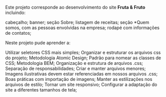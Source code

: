 Este projeto corresponde ao desenvolvimento do site **Fruta & Fruto** incluindo:

cabeçalho;
banner;
seção Sobre;
listagem de receitas;
seção *Quem somos, com as pessoas envolvidas na empresa;
rodapé com informações de contatos;


Neste projeto pude aprender a: 

Utilizar seletores CSS mais simples;
Organizar e estruturar os arquivos css do projeto;
Metodologia Atomic Design;
Padrão para nomear as classes de CSS;
Metodologia BEM;
Organização e estrutura de arquivos .css;
Separação de responsabilidades;
Criar e manter arquivos menores;
Imagens ilustrativas devem estar referenciadas em nossos arquivos .css;
Boas práticas com importação de imagens;
Manter as estilizações nos arquivos de estilo;
Tornar um site responsivo;
Configurar a adaptação do site a diferentes tamanhos de tela;
